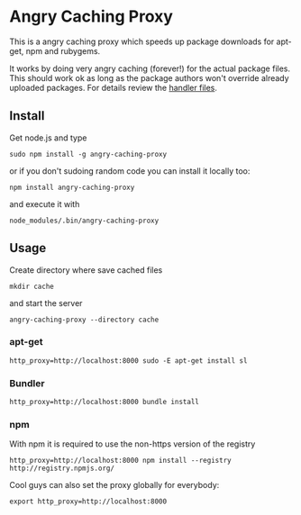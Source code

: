 # Angry Caching Proxy

This is a angry caching proxy which speeds up package downloads for apt-get,
npm and rubygems.

It works by doing very angry caching (forever!) for the actual package files.
This should work ok as long as the package authors won't override already
uploaded packages. For details review the [handler
files](https://github.com/epeli/angry-caching-proxy/tree/master/handlers).


## Install

Get node.js and type

    sudo npm install -g angry-caching-proxy

or if you don't sudoing random code you can install it locally too:

    npm install angry-caching-proxy

and execute it with

    node_modules/.bin/angry-caching-proxy

## Usage

Create directory where save cached files

    mkdir cache

and start the server

    angry-caching-proxy --directory cache

### apt-get

    http_proxy=http://localhost:8000 sudo -E apt-get install sl

### Bundler

    http_proxy=http://localhost:8000 bundle install

### npm

With npm it is required to use the non-https version of the registry

    http_proxy=http://localhost:8000 npm install --registry http://registry.npmjs.org/


Cool guys can also set the proxy globally for everybody:

    export http_proxy=http://localhost:8000

